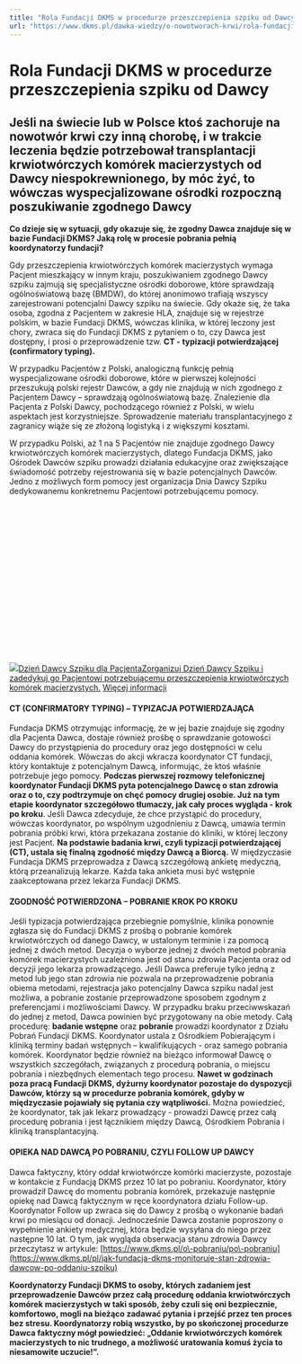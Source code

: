 ```yaml
---
title: "Rola Fundacji DKMS w procedurze przeszczepienia szpiku od Dawcy"
url: "https://www.dkms.pl/dawka-wiedzy/o-nowotworach-krwi/rola-fundacji-dkms-procedurze-przeszczepienia-szpiku-od-dawcy"
---
```


# Rola Fundacji DKMS w procedurze przeszczepienia szpiku od Dawcy

## Jeśli na świecie lub w Polsce ktoś zachoruje na nowotwór krwi czy inną chorobę, i w trakcie leczenia będzie potrzebował transplantacji krwiotwórczych komórek macierzystych od Dawcy niespokrewnionego, by móc żyć, to wówczas wyspecjalizowane ośrodki rozpoczną poszukiwanie zgodnego Dawcy

**Co dzieje się w sytuacji, gdy okazuje się, że zgodny Dawca znajduje się w bazie Fundacji DKMS? Jaką rolę w procesie pobrania pełnią koordynatorzy fundacji?**


Gdy przeszczepienia krwiotwórczych komórek macierzystych wymaga Pacjent mieszkający w innym kraju, poszukiwaniem zgodnego Dawcy szpiku zajmują się specjalistyczne ośrodki doborowe, które sprawdzają ogólnoświatową bazę (BMDW), do której anonimowo trafiają wszyscy zarejestrowani potencjalni Dawcy szpiku na świecie. Gdy okaże się, że taka osoba, zgodna z Pacjentem w zakresie HLA, znajduje się w rejestrze polskim, w bazie Fundacji DKMS, wówczas klinika, w której leczony jest chory, zwraca się do Fundacji DKMS z pytaniem o to, czy Dawca jest dostępny, i prosi o przeprowadzenie tzw. **CT \- typizacji potwierdzającej (confirmatory typing).**


W przypadku Pacjentów z Polski, analogiczną funkcję pełnią wyspecjalizowane ośrodki doborowe, które w pierwszej kolejności przeszukują polski rejestr Dawców, a gdy nie znajdują w nich zgodnego z Pacjentem Dawcy – sprawdzają ogólnoświatową bazę. Znalezienie dla Pacjenta z Polski Dawcy, pochodzącego również z Polski, w wielu aspektach jest korzystniejsze. Sprowadzenie materiału transplantacyjnego z zagranicy wiąże się ze złożoną logistyką i z większymi kosztami. 


W przypadku Polski, aż 1 na 5 Pacjentów nie znajduje zgodnego Dawcy krwiotwórczych komórek macierzystych, dlatego Fundacja DKMS, jako Ośrodek Dawców szpiku prowadzi działania edukacyjne oraz zwiększające świadomość potrzeby rejestrowania się w bazie potencjalnych Dawców. Jedno z możliwych form pomocy jest organizacja Dnia Dawcy Szpiku dedykowanemu konkretnemu Pacjentowi potrzebującemu pomocy. 


[![](data:image/svg+xml;charset=utf-8,%3Csvg%20height='450'%20width='800'%20xmlns='http://www.w3.org/2000/svg'%20version='1.1'%3E%3C/svg%3E)![]()![](https://assets-eu-01.kc-usercontent.com:443/bed48093-082e-0109-4b5f-7bdadab5eedd/7f0198a3-b3f8-4ebd-951b-49a692b613dd/KamilGoll_1_255_Kamil_goll_pacjent_po_przeszczepieniu%20z%20mam%C3%91.png?w=800&h=450&auto=format&lossless=true&fit=cover)Dzień Dawcy Szpiku dla PacjentaZorganizuj Dzień Dawcy Szpiku i zadedykuj go Pacjentowi potrzebującemu przeszczepienia krwiotwórczych komórek macierzystych.](/dzialaj/pomoz-inaczej/dzien-dawcy-szpiku-dla-pacjenta "Zorganizuj Dzień Dawcy Szpiku dla Pacjenta") [Więcej informacji](/dzialaj/pomoz-inaczej/dzien-dawcy-szpiku-dla-pacjenta "Zorganizuj Dzień Dawcy Szpiku dla Pacjenta")
#### CT (CONFIRMATORY TYPING) – TYPIZACJA POTWIERDZAJĄCA


Fundacja DKMS otrzymując informację, że w jej bazie znajduje się zgodny dla Pacjenta Dawca, dostaje również prośbę o sprawdzanie gotowości Dawcy do przystąpienia do procedury oraz jego dostępności w celu oddania komórek. Wówczas do akcji wkracza koordynator CT fundacji, który kontaktuje z potencjalnym Dawcą, informując, że ktoś właśnie potrzebuje jego pomocy. **Podczas pierwszej rozmowy telefonicznej koordynator Fundacji DKMS pyta potencjalnego Dawcę o stan zdrowia oraz o to, czy podtrzymuje on chęć pomocy drugiej osobie. Już na tym etapie koordynator szczegółowo tłumaczy, jak cały proces wygląda \- krok po kroku**. Jeśli Dawca zdecyduje, że chce przystąpić do procedury, wówczas koordynator, po wspólnym uzgodnieniu z Dawcą, umawia termin pobrania próbki krwi, która przekazana zostanie do kliniki, w której leczony jest Pacjent. **Na podstawie badania krwi, czyli typizacji potwierdzającej (CT), ustala się finalną zgodność między Dawcą a Biorcą.** W międzyczasie Fundacja DKMS przeprowadza z Dawcą szczegółową ankietę medyczną, którą przeanalizują lekarze. Każda taka ankieta musi być wstępnie zaakceptowana przez lekarza Fundacji DKMS.


#### ZGODNOŚĆ POTWIERDZONA – POBRANIE KROK PO KROKU


Jeśli typizacja potwierdzająca przebiegnie pomyślnie, klinika ponownie zgłasza się do Fundacji DKMS z prośbą o pobranie komórek krwiotwórczych od danego Dawcy, w ustalonym terminie i za pomocą jednej z dwóch metod. Decyzja o wyborze jednej z dwóch metod pobrania komórek macierzystych uzależniona jest od stanu zdrowia Pacjenta oraz od decyzji jego lekarza prowadzącego. Jeśli Dawca preferuje tylko jedną z metod lub jego stan zdrowia nie pozwala na przeprowadzenie pobrania obiema metodami, rejestracja jako potencjalny Dawca szpiku nadal jest możliwa, a pobranie zostanie przeprowadzone sposobem zgodnym z preferencjami i możliwościami Dawcy. W przypadku braku przeciwwskazań do jednej z metod, Dawca powinien być przygotowany na obie metody. Całą procedurę: **badanie wstępne** oraz **pobranie** prowadzi koordynator z Działu Pobrań Fundacji DKMS. Koordynator ustala z Ośrodkiem Pobierającym i kliniką terminy badań wstępnych – kwalifikujących \- oraz samego pobrania komórek. Koordynator będzie również na bieżąco informował Dawcę o wszystkich szczegółach, związanych z procedurą pobrania, o miejscu pobrania i niezbędnych elementach tego procesu. **Nawet w godzinach poza pracą Fundacji DKMS, dyżurny koordynator pozostaje do dyspozycji Dawców, którzy są w procedurze pobrania komórek, gdyby w międzyczasie pojawiały się pytania czy wątpliwości.** Można powiedzieć, że koordynator, tak jak lekarz prowadzący \- prowadzi Dawcę przez całą procedurę pobrania i jest łącznikiem między Dawcą, Ośrodkiem Pobrania i kliniką transplantacyjną.


#### OPIEKA NAD DAWCĄ PO POBRANIU, CZYLI FOLLOW UP DAWCY


Dawca faktyczny, który oddał krwiotwórcze komórki macierzyste, pozostaje w kontakcie z Fundacją DKMS przez 10 lat po pobraniu. Koordynator, który prowadził Dawcę do momentu pobrania komórek, przekazuje następnie opiekę nad Dawcą faktycznym w ręce koordynatora działu Follow\-up. Koordynator Follow up zwraca się do Dawcy z prośbą o wykonanie badań krwi po miesiącu od donacji. Jednocześnie Dawca zostanie poproszony o wypełnienie ankiety medycznej, która będzie wysyłana do niego przez następne 10 lat. O tym, jak wygląda obserwacja stanu zdrowia Dawcy przeczytasz w artykule: [https://www.dkms.pl/o\-pobraniu/po\-pobraniu](https://www.dkms.pl/pl/jak-fundacja-dkms-monitoruje-stan-zdrowia-dawcow-po-oddaniu-szpiku)


**Koordynatorzy Fundacji DKMS to osoby, których zadaniem jest przeprowadzenie Dawców przez całą procedurę oddania krwiotwórczych komórek macierzystych w taki sposób, żeby czuli się oni bezpiecznie, komfortowo, mogli na bieżąco zadawać pytania i przejść przez ten proces bez stresu. Koordynatorzy robią wszystko, by po skończonej procedurze Dawca faktyczny mógł powiedzieć: „Oddanie krwiotwórczych komórek macierzystych to nic trudnego, a możliwość uratowania komuś życia to niesamowite uczucie!”.**


